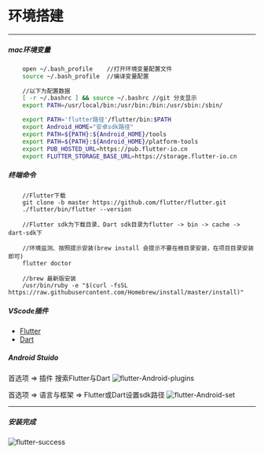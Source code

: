 <!--
 * @Description: 
 * @version: 1.0.0
 * @Author: nk
 * @Date: 2019-09-04 18:02:02
 * @LastEditTime: 2019-09-25 20:03:04
 -->
# 环境搭建

-----

##### mac环境变量

```bash
    open ~/.bash_profile    //打开环境变量配置文件
    source ~/.bash_profile  //编译变量配置
    
    //以下为配置数据
    [ -r ~/.bashrc ] && source ~/.bashrc //git 分支显示
    export PATH=/usr/local/bin:/usr/bin:/bin:/usr/sbin:/sbin/

    export PATH='flutter路径'/flutter/bin:$PATH
    export Android_HOME="安卓sdk路径"  
    export PATH=${PATH}:${Android_HOME}/tools
    export PATH=${PATH}:${Android_HOME}/platform-tools
    export PUB_HOSTED_URL=https://pub.flutter-io.cn
    export FLUTTER_STORAGE_BASE_URL=https://storage.flutter-io.cn
```

##### 终端命令

```
    //Flutter下载
    git clone -b master https://github.com/flutter/flutter.git
    ./flutter/bin/flutter --version

    //Flutter sdk为下载目录、Dart sdk目录为flutter -> bin -> cache -> dart-sdk下

    //环境监测、按照提示安装(brew install 会提示不要在根目录安装，在项目目录安装即可)
    flutter doctor

    //brew 最新版安装
    /usr/bin/ruby -e "$(curl -fsSL https://raw.githubusercontent.com/Homebrew/install/master/install)"

```

##### VScode插件

* [Flutter](https://marketplace.visualstudio.com/items?itemName=Dart-Code.flutter) 
* [Dart](https://marketplace.visualstudio.com/items?itemName=Dart-Code.dart-code)

##### Android Stuido

首选项 => 插件 搜索Flutter与Dart
![flutter-Android-plugins](https://cdn.nikai.site/flutter-android-plugins.jpg?imageslim)

首选项 => 语言与框架 => Flutter或Dart设置sdk路径 
![flutter-Android-set](https://cdn.nikai.site/flutter-android-set.jpg?imageslim)

-----

##### 安装完成
![flutter-success](https://cdn.nikai.site/flutter-success.jpg?imageslim)